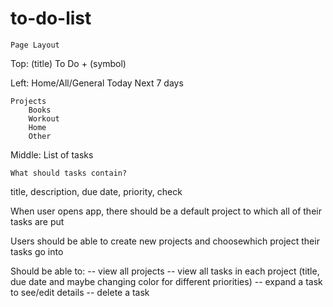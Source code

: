 # to-do-list

    Page Layout
Top: (title) To Do + (symbol)

Left: 
    Home/All/General
    Today
    Next 7 days

    Projects
        Books
        Workout
        Home
        Other

Middle:
    List of tasks


    What should tasks contain?
title, description, due date, priority, check

When user opens app, there should be a default project to which all of their tasks are put

Users should be able to create new projects and choosewhich project their tasks go into

Should be able to:
-- view all projects
-- view all tasks in each project (title, due date and maybe changing color for different priorities)
-- expand a task to see/edit details
-- delete a task